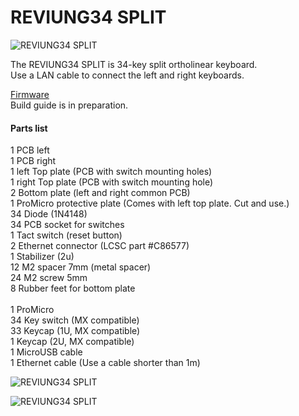 # REVIUNG34 SPLIT  
![REVIUNG34 SPLIT](https://github.com/gtips/reviung/blob/master/reviung34split/image/REVIUNG34.jpg)  

The REVIUNG34 SPLIT is 34-key split ortholinear keyboard.  
Use a LAN cable to connect the left and right keyboards.  

[Firmware](https://github.com/qmk/qmk_firmware/tree/master/keyboards/reviung34)  
Build guide is in preparation.  

#### Parts list  
1  PCB left  
1  PCB right  
1  left Top plate (PCB with switch mounting holes)  
1  right Top plate (PCB with switch mounting hole)  
2  Bottom plate (left and right common PCB)  
1  ProMicro protective plate (Comes with left top plate. Cut and use.)  
34 Diode (1N4148)  
34 PCB socket for switches  
1  Tact switch (reset button)  
2  Ethernet connector (LCSC part #C86577)  
1  Stabilizer (2u)  
12 M2 spacer 7mm (metal spacer)  
24 M2 screw 5mm  
8  Rubber feet for bottom plate  
<br/>
1  ProMicro  
34 Key switch (MX compatible)  
33 Keycap (1U, MX compatible)  
1  Keycap (2U, MX compatible)  
1  MicroUSB cable  
1  Ethernet cable (Use a cable shorter than 1m)  

![REVIUNG34 SPLIT](https://github.com/gtips/reviung/blob/master/reviung34split/image/REVIUNG34-5.jpg)  

![REVIUNG34 SPLIT](https://github.com/gtips/reviung/blob/master/reviung34split/image/REVIUNG34-2.jpg)  
